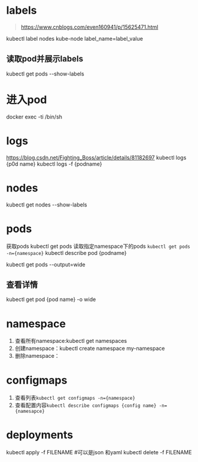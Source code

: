 # labels
> https://www.cnblogs.com/even160941/p/15625471.html

kubectl label nodes kube-node label_name=label_value
## 读取pod并展示labels
 kubectl get pods --show-labels 
# 进入pod
docker exec -ti  <your-container-name>   /bin/sh
# logs
https://blog.csdn.net/Fighting_Boss/article/details/81182697
kubectl logs {p0d name}
kubectl logs -f {podname}
# nodes
kubectl get nodes --show-labels

# pods
获取pods kubectl get pods
读取指定namespace下的pods `kubectl get pods -n={namespace}`
kubectl describe pod {podname}

kubectl get pods --output=wide
## 查看详情
kubectl get pod {pod name} -o wide
# namespace
1. 查看所有namespace:kubectl get namespaces 
2. 创建namespace：kubectl create namespace my-namespace
3. 删除namespace：
# configmaps
1. 查看列表`kubectl get configmaps -n={namespace}`
2. 查看配置内容`kubectl describe configmaps {config name} -n={namesapce}`


# deployments
kubectl apply -f FILENAME  #可以是json 和yaml
kubectl delete -f FILENAME
